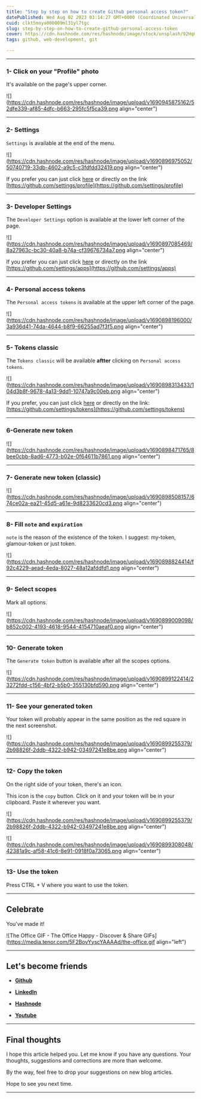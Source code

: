 ```yaml
---
title: "Step by step on how to create Github personal access token?"
datePublished: Wed Aug 02 2023 03:14:27 GMT+0000 (Coordinated Universal Time)
cuid: clkt5mnya000009ml31yl7tgc
slug: step-by-step-on-how-to-create-github-personal-access-token
cover: https://cdn.hashnode.com/res/hashnode/image/stock/unsplash/92HqQ0ZvKDA/upload/12c2e3cb7f9bce5c5f140cec7973c11f.jpeg
tags: github, web-development, git

---
```


---

### 1- Click on your "Profile" photo

It's available on the page's upper corner.

![](https://cdn.hashnode.com/res/hashnode/image/upload/v1690945875162/52dfe339-af85-4dfc-b663-295fc5f5ca39.png align="center")

---

### 2- Settings

`Settings` is available at the end of the menu.

![](https://cdn.hashnode.com/res/hashnode/image/upload/v1690896975052/50740719-33db-4602-a9c5-c3fdfdd32419.png align="center")

If you prefer you can just click [here](https://github.com/settings/profile) or directly on the link [https://github.com/settings/profile](https://github.com/settings/profile)

---

### 3- Developer Settings

The `Developer Settings` option is available at the lower left corner of the page.

![](https://cdn.hashnode.com/res/hashnode/image/upload/v1690897085469/8a27963c-bc30-40a8-b74a-cf39676734a7.png align="center")

If you prefer you can just click [here](https://github.com/settings/apps) or directly on the link [https://github.com/settings/apps](https://github.com/settings/apps)

---

### 4- Personal access tokens

The `Personal access tokens` is available at the upper left corner of the page.

![](https://cdn.hashnode.com/res/hashnode/image/upload/v1690898196000/3a936d41-74da-4644-b8f9-66255ad7f3f5.png align="center")

---

### 5- Tokens classic

The `Tokens classic` will be available **aftter** clicking on `Personal access tokens`.

![](https://cdn.hashnode.com/res/hashnode/image/upload/v1690898313433/104d3b8f-9678-4a13-9dd1-10747a9c00eb.png align="center")

If you prefer, you can just click [here](https://github.com/settings/tokens) or directly on the link: [https://github.com/settings/tokens](https://github.com/settings/tokens)

---

### 6-Generate new token

![](https://cdn.hashnode.com/res/hashnode/image/upload/v1690898471765/8bee0cbb-8ad6-4773-b02e-0f64611b7861.png align="center")

---

### 7- Generate new token (classic)

![](https://cdn.hashnode.com/res/hashnode/image/upload/v1690898508157/674ce02a-ea21-45d5-a61e-9d8233620cd3.png align="center")

---

### 8- Fill `note` and `expiration`

`note` is the reason of the existence of the token. I suggest: my-token, glamour-token or just token.

![](https://cdn.hashnode.com/res/hashnode/image/upload/v1690898824414/f92c4229-aead-4eda-8027-48a12afddfd1.png align="center")

---

### 9- Select scopes

Mark all options.

![](https://cdn.hashnode.com/res/hashnode/image/upload/v1690899009098/b852c002-4193-4618-9544-4154710aeaf0.png align="center")

---

### 10- Generate token

The `Generate token` button is available after all the scopes options.

![](https://cdn.hashnode.com/res/hashnode/image/upload/v1690899122414/23272fdd-c156-4bf2-b5b0-355130bfd590.png align="center")

---

### 11- See your generated token

Your token will probably appear in the same position as the red square in the next screenshot.

![](https://cdn.hashnode.com/res/hashnode/image/upload/v1690899255379/2b98826f-2ddb-4322-b942-03497241e8be.png align="center")

---

### 12- Copy the token

On the right side of your token, there's an icon.

This icon is the `copy` button. Click on it and your token will be in your clipboard. Paste it wherever you want.

![](https://cdn.hashnode.com/res/hashnode/image/upload/v1690899255379/2b98826f-2ddb-4322-b942-03497241e8be.png align="center")

![](https://cdn.hashnode.com/res/hashnode/image/upload/v1690899308048/42381a9c-af58-41c6-8e91-0918f0a73065.png align="center")

---

### 13- Use the token

Press CTRL + V where you want to use the token.

---

## **Celebrate**

You've made it!

![The Office GIF - The Office Happy - Discover & Share GIFs](https://media.tenor.com/5F2BovYyscYAAAAd/the-office.gif align="left")

---

## **Let's become friends**

* [**Github**](https://github.com/alexcalaca)
    
* [**LinkedIn**](https://linkedin.com/in/alexandrecalacaofficial)
    
* [**Hashnode**](https://hashnode.com/onboard?next=/@alexandrecalaca)
    
* [**Youtube**](https://www.youtube.com/@alexandrecalacaofficial)
    

---

## **Final thoughts**

I hope this article helped you. Let me know if you have any questions. Your thoughts, suggestions and corrections are more than welcome.

By the way, feel free to drop your suggestions on new blog articles.

Hope to see you next time.

---